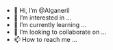 - 👋 Hi, I’m @Alganeril
- 👀 I’m interested in ...
- 🌱 I’m currently learning ...
- 💞️ I’m looking to collaborate on ...
- 📫 How to reach me ...

<!---
Alganeril/Alganeril is a ✨ special ✨ repository because its `README.md` (this file) appears on your GitHub profile.
You can click the Preview link to take a look at your changes.
--->
